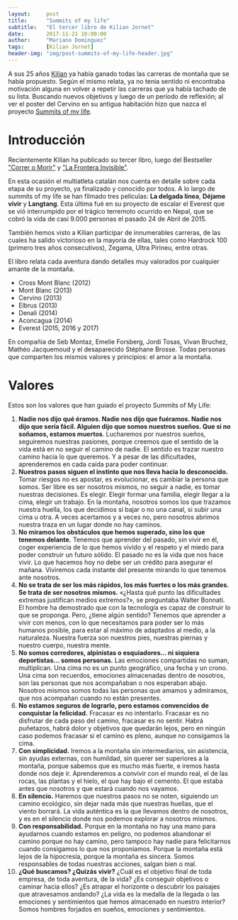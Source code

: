 ```yaml
---
layout:     post
title:      "Summits of my life"
subtitle:   "El tercer libro de Kilian Jornet"
date:       2017-11-21 10:00:00
author:     "Mariano Dominguez"
tags:       [Kilian Jornet]
header-img: "img/post-summits-of-my-life-header.jpg"
---
```


<p>A sus 25 años <a href="http://kilianjornet.cat/">Kilian</a> ya había ganado todas las carreras de montaña que se había propuesto. Según el mismo relata, ya no tenia sentido ni encontraba motivación alguna en volver a repetir las carreras que ya había tachado de su lista. Buscando nuevos objetivos y luego de un período de reflexión; al ver el poster del Cervino en su antigua habitación hizo que nazca el proyecto <a href="http://summitsofmylife.com/es">Summits of my life</a>.<p>

<h1 id="introducción-">Introducción</h1>

<p>Recientemente Kilian ha publicado su tercer libro, luego del Bestseller <a href="http://store.kilianjornet.cat/es/20-correr-o-morir">"Correr o Morir"</a> y <a href="http://store.kilianjornet.cat/es/21-la-frontera-invisible">"La Frontera Invisible"</a>.<p>

<p>En esta ocasión el multiatleta catalán nos cuenta en detalle sobre cada etapa de su proyecto, ya finalizado y conocido por todos. A lo largo de summits of my life se han filmado tres películas: <b>La delgada línea</b>, <b>Déjame vivir</b> y <b>Langtang</b>. Esta última fué en su proyecto de escalar el Everest que se vió interrumpido por el trágico terremoto ocurrido en Nepal, que se cobró la vida de casi 9.000 personas el pasado 24 de Abril de 2015.<p>

<p>También hemos visto a Kilian participar de innumerables carreras, de las cuales ha salido victorioso en la mayoria de ellas, tales como Hardrock 100 (primero tres años consecutivos), Zegama, Ultra Pirineu, entre otras.<p>

El libro relata cada aventura dando detalles muy valorados por cualquier amante de la montaña.<p>
<ul>
<li>Cross Mont Blanc (2012)</li>
<li>Mont Blanc (2013)</li>
<li>Cervino (2013)</li>
<li>Elbrus (2013)</li>
<li>Denali (2014)</li>
<li>Aconcagua (2014)</li>
<li>Everest (2015, 2016 y 2017)</li>
</ul>

<p>En compañia de Seb Montaz, Emelie Forsberg, Jordi Tosas, Vivan Bruchez, Mathéo Jacquemoud y el desaparecido Stéphane Brosse. Todas personas que comparten los mismos valores y principios: el amor a la montaña.<p>

<h1 id="valores-">Valores</h1>

<p>Estos son los valores que han guiado el proyecto Summits of My Life:<p>

<ol>
<li><b>Nadie nos dijo qué éramos. Nadie nos dijo que fuéramos. Nadie nos dijo que sería fácil. Alguien dijo que somos nuestros sueños. Que si no soñamos, estamos muertos</b>. Lucharemos por nuestros sueños, seguiremos nuestras pasiones, porque creemos que el sentido de la vida está en no seguir el camino de nadie. El sentido es trazar nuestro camino hacia lo que queremos. Y a pesar de las dificultades, aprenderemos en cada caída para poder continuar.</li>
<li><b>Nuestros pasos siguen el instinto que nos lleva hacia lo desconocido.</b> Tomar riesgos no es apostar, es evolucionar, es cambiar la persona que somos. Ser libre es ser nosotros mismos, no seguir a nadie, es tomar nuestras decisiones. Es elegir. Elegir formar una familia, elegir llegar a la cima, elegir un trabajo. En la montaña, nosotros somos los que trazamos nuestra huella, los que decidimos si bajar o no una canal, si subir una cima u otra. A veces acertamos y a veces no, pero nosotros abrimos nuestra traza en un lugar donde no hay caminos.</li>
<li><b>No miramos los obstáculos que hemos superado, sino los que tenemos delante.</b> Tenemos que aprender del pasado, sin vivir en él, coger experiencia de lo que hemos vivido y el respeto y el miedo para poder construir un futuro sólido. El pasado no es la vida que nos hace vivir. Lo que hacemos hoy no debe ser un crédito para asegurar el mañana. Viviremos cada instante del presente mirando lo que tenemos ante nosotros.</li>
<li><b>No se trata de ser los más rápidos, los más fuertes o los más grandes. Se trata de ser nosotros mismos.</b> «¿Hasta qué punto las dificultades extremas justifican medios extremos?», se preguntaba Walter Bonnati. El hombre ha demostrado que con la tecnología es capaz de construir lo que se proponga. Pero, ¿tiene algún sentido? Tenemos que aprender a vivir con menos, con lo que necesitamos para poder ser lo más humanos posible, para estar al máximo de adaptados al medio, a la naturaleza. Nuestra fuerza son nuestros pies, nuestras piernas y nuestro cuerpo, nuestra mente.</li>
<li><b>No somos corredores, alpinistas o esquiadores... ni siquiera deportistas... somos personas.</b> Las emociones compartidas no suman, multiplican. Una cima no es un punto geográfico, una fecha y un crono. Una cima son recuerdos, emociones almacenadas dentro de nosotros, son las personas que nos acompañaban o nos esperaban abajo. Nosotros mismos somos todas las personas que amamos y admiramos, que nos acompañan cuando no están presentes.</li>
<li><b>No estamos seguros de lograrlo, pero estamos convencidos de conquistar la felicidad.</b> Fracasar es no intentarlo. Fracasar es no disfrutar de cada paso del camino, fracasar es no sentir. Habrá puñetazos, habrá dolor y objetivos que quedarán lejos, pero en ningún caso podemos fracasar si el camino es pleno, aunque no consigamos la cima.
<li><b>Con simplicidad.</b> Iremos a la montaña sin intermediarios, sin asistencia, sin ayudas externas, con humildad, sin querer ser superiores a la montaña, porque sabemos que es mucho más fuerte, e iremos hasta donde nos deje ir. Aprenderemos a convivir con el mundo real, el de las rocas, las plantas y el hielo, el que hay bajo el cemento. El que estaba antes que nosotros y que estará cuando nos vayamos.</li>
<li><b>En silencio.</b> Haremos que nuestros pasos no se noten, siguiendo un camino ecológico, sin dejar nada más que nuestras huellas, que el viento borrará. La vida auténtica es la que llevamos dentro de nosotros, y es en el silencio donde nos podemos explorar a nosotros mismos.</li>
<li><b>Con responsabilidad.</b> Porque en la montaña no hay una mano para ayudarnos cuando estamos en peligro, no podemos abandonar el camino porque no hay camino, pero tampoco hay nadie para felicitarnos cuando consigamos lo que nos proponíamos. Porque la montaña está lejos de la hipocresía, porque la montaña es sincera. Somos responsables de todas nuestras acciones, salgan bien o mal.</li>
<li><b>¿Qué buscamos? ¿Quizás vivir?</b> ¿Cuál es el objetivo final de toda empresa, de toda aventura, de la vida? ¿Es conseguir objetivos o caminar hacia ellos? ¿Es atrapar el horizonte o descubrir los paisajes que atravesamos andando? ¿La vida es la medalla de la llegada o las emociones y sentimientos que hemos almacenado en nuestro interior? Somos hombres forjados en sueños, emociones y sentimientos.</li>
